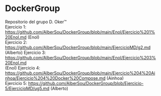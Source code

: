 # DockerGroup
Repositorio del grupo D. Oker™ <br>
Ejercicio 1: https://github.com/AlberSou/DockerGroup/blob/main/Enol/Ejercicio%201%20Enol.md (Enol)<br>
Ejercicio 2: https://github.com/AlberSou/DockerGroup/blob/main/EjercicioMD/g2.md <br> (Alberto)
Ejercicio 3: https://github.com/AlberSou/DockerGroup/blob/main/Enol/Ejercicio%203%20Enol.md <br> (Enol)
Ejercicio 4: https://github.com/AlberSou/DockerGroup/blob/main/Ejercicio%204%20Ainhoa/Ejercicio%204%20Docker%20Compose.md (Ainhoa) <br>
Ejercicio 5: https://github.com/AlberSou/DockerGroup/blob/Ejercicio-5/EjercicioMD/ug5.md (Alberto)
